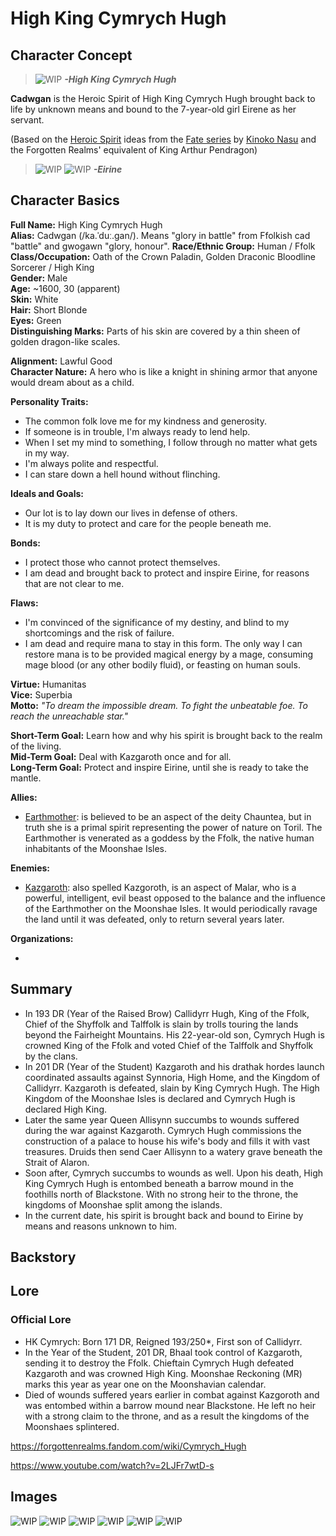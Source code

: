 # High King Cymrych Hugh

## Character Concept

> ![WIP](.\High_King_Cymrych_Hugh.jpg)
> ***-High King Cymrych Hugh***

**Cadwgan** is the Heroic Spirit of High King Cymrych Hugh brought back to life by unknown means and bound to the 7-year-old girl Eirene as her servant.

(Based on the [Heroic Spirit](https://typemoon.fandom.com/wiki/Heroic_Spirit) ideas from the [Fate series](https://typemoon.fandom.com/wiki/Fate_series) by [Kinoko Nasu](https://typemoon.fandom.com/wiki/Kinoko_Nasu) and the Forgotten Realms' equivalent of King Arthur Pendragon)

> ![WIP](.\Eirine.png)
> ![WIP](.\Eirine2.jpg)
> ***-Eirine***

## Character Basics

**Full Name:** High King Cymrych Hugh  
**Alias:** Cadwgan (/ka.ˈduː.ɡan/). Means "glory in battle" from Ffolkish cad "battle" and gwogawn "glory, honour".
**Race/Ethnic Group:** Human / Ffolk  
**Class/Occupation:** Oath of the Crown Paladin, Golden Draconic Bloodline Sorcerer / High King  
**Gender:** Male  
**Age:** ~1600, 30 (apparent)  
**Skin:** White  
**Hair:** Short Blonde  
**Eyes:** Green  
**Distinguishing Marks:** Parts of his skin are covered by a thin sheen of golden dragon-like scales.

**Alignment:** Lawful Good   
**Character Nature:** A hero who is like a knight in shining armor that anyone would dream about as a child.  

**Personality Traits:**

* The common folk love me for my kindness and generosity.
* If someone is in trouble, I'm always ready to lend help.
* When I set my mind to something, I follow through no matter what gets in my way.
* I'm always polite and respectful.
* I can stare down a hell hound without flinching.
  
**Ideals and Goals:**  

* Our lot is to lay down our lives in defense of others.
* It is my duty to protect and care for the people beneath me.

**Bonds:**

* I protect those who cannot protect themselves.
* I am dead and brought back to protect and inspire Eirine, for reasons that are not clear to me.

**Flaws:**

* I'm convinced of the significance of my destiny, and blind to my shortcomings and the risk of failure.  
* I am dead and require mana to stay in this form. The only way I can restore mana is to be provided magical energy by a mage, consuming mage blood (or any other bodily fluid), or feasting on human souls.

**Virtue:** Humanitas  
**Vice:** Superbia  
**Motto:** *"To dream the impossible dream. To fight the unbeatable foe. To reach the unreachable star."*

**Short-Term Goal:** Learn how and why his spirit is brought back to the realm of the living.  
**Mid-Term Goal:** Deal with Kazgaroth once and for all.  
**Long-Term Goal:** Protect and inspire Eirine, until she is ready to take the mantle.  

**Allies:**
    
* [Earthmother](https://forgottenrealms.fandom.com/wiki/Earthmother): is believed to be an aspect of the deity Chauntea, but in truth she is a primal spirit representing the power of nature on Toril. The Earthmother is venerated as a goddess by the Ffolk, the native human inhabitants of the Moonshae Isles.
  
**Enemies:**

* [Kazgaroth](https://forgottenrealms.fandom.com/wiki/Kazgaroth): also spelled Kazgoroth, is an aspect of Malar, who is a powerful, intelligent, evil beast opposed to the balance and the influence of the Earthmother on the Moonshae Isles. It would periodically ravage the land until it was defeated, only to return several years later.
  
**Organizations:**

* 

## Summary

-  In 193 DR (Year of the Raised Brow) Callidyrr Hugh, King of the Ffolk, Chief of the Shyffolk and Talffolk is slain by trolls touring the lands beyond the Fairheight Mountains. His 22-year-old son, Cymrych Hugh is crowned King of the Ffolk and voted Chief of the Talffolk and Shyffolk by the clans.
- In 201 DR (Year of the Student) Kazgaroth and his drathak hordes launch coordinated assaults against Synnoria, High Home, and the Kingdom of Callidyrr. Kazgaroth is defeated, slain by King Cymrych Hugh. The High Kingdom of the Moonshae Isles is declared and Cymrych Hugh is declared High King.
- Later the same year Queen Allisynn succumbs to wounds suffered during the war against Kazgaroth. Cymrych Hugh commissions the construction of a palace to house his wife's body and fills it with vast treasures. Druids then send Caer Allisynn to a watery grave beneath the Strait of Alaron.
- Soon after, Cymrych succumbs to wounds as well. Upon his death, High King Cymrych Hugh is entombed beneath a barrow mound in the foothills north of Blackstone. With no strong heir to the throne, the kingdoms of Moonshae split among the islands.
- In the current date, his spirit is brought back and bound to Eirine by means and reasons unknown to him. 


## Backstory


## Lore

### Official Lore

- HK Cymrych: Born 171 DR, Reigned 193/250*, First son of Callidyrr.  
- In the Year of the Student, 201 DR, Bhaal took control of Kazgaroth, sending it to destroy the Ffolk. Chieftain Cymrych Hugh defeated Kazgaroth and was crowned High King. Moonshae Reckoning (MR) marks this year as year one on the Moonshavian calendar.  
- Died of wounds suffered years earlier in combat against Kazgoroth and was entombed within a barrow mound near Blackstone. He left no heir with a strong claim to the throne, and as a result the kingdoms of the Moonshaes splintered.

https://forgottenrealms.fandom.com/wiki/Cymrych_Hugh

https://www.youtube.com/watch?v=2LJFr7wtD-s

## Images

![WIP](.\High_King_Cymrych_Hugh_2.jpg)
![WIP](.\High_King_Cymrych_Hugh_3.jpg)
![WIP](.\High_King_Cymrych_Hugh_4.jpg)
![WIP](.\High_King_Cymrych_Hugh_5.jpg)
![WIP](.\High_King_Cymrych_Hugh_6.jpg)
![WIP](.\High_King_Cymrych_Hugh_7.jpg)